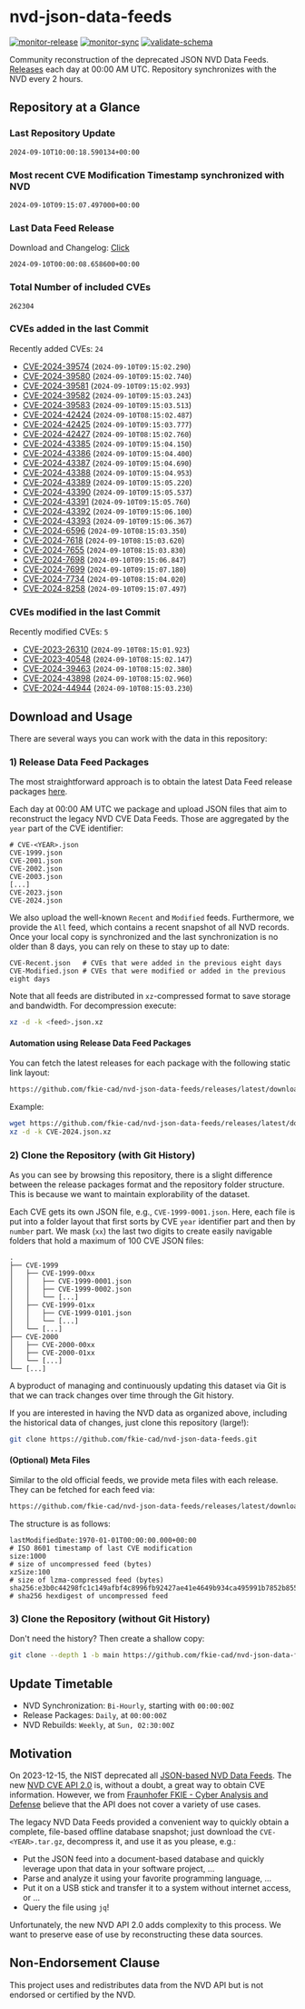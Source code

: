 # nvd-json-data-feeds

[![monitor-release](https://github.com/fkie-cad/nvd-json-data-feeds/actions/workflows/monitor_release.yml/badge.svg)](https://github.com/fkie-cad/nvd-json-data-feeds/actions/workflows/monitor_release.yml)
[![monitor-sync](https://github.com/fkie-cad/nvd-json-data-feeds/actions/workflows/monitor_sync.yml/badge.svg)](https://github.com/fkie-cad/nvd-json-data-feeds/actions/workflows/monitor_sync.yml)
[![validate-schema](https://github.com/fkie-cad/nvd-json-data-feeds/actions/workflows/validate_schema.yml/badge.svg)](https://github.com/fkie-cad/nvd-json-data-feeds/actions/workflows/validate_schema.yml)

Community reconstruction of the deprecated JSON NVD Data Feeds.
[Releases](https://github.com/fkie-cad/nvd-json-data-feeds/releases/latest) each day at 00:00 AM UTC.
Repository synchronizes with the NVD every 2 hours.

## Repository at a Glance

### Last Repository Update

```plain
2024-09-10T10:00:18.590134+00:00
```

### Most recent CVE Modification Timestamp synchronized with NVD

```plain
2024-09-10T09:15:07.497000+00:00
```

### Last Data Feed Release

Download and Changelog: [Click](https://github.com/fkie-cad/nvd-json-data-feeds/releases/latest)

```plain
2024-09-10T00:00:08.658600+00:00
```

### Total Number of included CVEs

```plain
262304
```

### CVEs added in the last Commit

Recently added CVEs: `24`

- [CVE-2024-39574](CVE-2024/CVE-2024-395xx/CVE-2024-39574.json) (`2024-09-10T09:15:02.290`)
- [CVE-2024-39580](CVE-2024/CVE-2024-395xx/CVE-2024-39580.json) (`2024-09-10T09:15:02.740`)
- [CVE-2024-39581](CVE-2024/CVE-2024-395xx/CVE-2024-39581.json) (`2024-09-10T09:15:02.993`)
- [CVE-2024-39582](CVE-2024/CVE-2024-395xx/CVE-2024-39582.json) (`2024-09-10T09:15:03.243`)
- [CVE-2024-39583](CVE-2024/CVE-2024-395xx/CVE-2024-39583.json) (`2024-09-10T09:15:03.513`)
- [CVE-2024-42424](CVE-2024/CVE-2024-424xx/CVE-2024-42424.json) (`2024-09-10T08:15:02.487`)
- [CVE-2024-42425](CVE-2024/CVE-2024-424xx/CVE-2024-42425.json) (`2024-09-10T09:15:03.777`)
- [CVE-2024-42427](CVE-2024/CVE-2024-424xx/CVE-2024-42427.json) (`2024-09-10T08:15:02.760`)
- [CVE-2024-43385](CVE-2024/CVE-2024-433xx/CVE-2024-43385.json) (`2024-09-10T09:15:04.150`)
- [CVE-2024-43386](CVE-2024/CVE-2024-433xx/CVE-2024-43386.json) (`2024-09-10T09:15:04.400`)
- [CVE-2024-43387](CVE-2024/CVE-2024-433xx/CVE-2024-43387.json) (`2024-09-10T09:15:04.690`)
- [CVE-2024-43388](CVE-2024/CVE-2024-433xx/CVE-2024-43388.json) (`2024-09-10T09:15:04.953`)
- [CVE-2024-43389](CVE-2024/CVE-2024-433xx/CVE-2024-43389.json) (`2024-09-10T09:15:05.220`)
- [CVE-2024-43390](CVE-2024/CVE-2024-433xx/CVE-2024-43390.json) (`2024-09-10T09:15:05.537`)
- [CVE-2024-43391](CVE-2024/CVE-2024-433xx/CVE-2024-43391.json) (`2024-09-10T09:15:05.760`)
- [CVE-2024-43392](CVE-2024/CVE-2024-433xx/CVE-2024-43392.json) (`2024-09-10T09:15:06.100`)
- [CVE-2024-43393](CVE-2024/CVE-2024-433xx/CVE-2024-43393.json) (`2024-09-10T09:15:06.367`)
- [CVE-2024-6596](CVE-2024/CVE-2024-65xx/CVE-2024-6596.json) (`2024-09-10T08:15:03.350`)
- [CVE-2024-7618](CVE-2024/CVE-2024-76xx/CVE-2024-7618.json) (`2024-09-10T08:15:03.620`)
- [CVE-2024-7655](CVE-2024/CVE-2024-76xx/CVE-2024-7655.json) (`2024-09-10T08:15:03.830`)
- [CVE-2024-7698](CVE-2024/CVE-2024-76xx/CVE-2024-7698.json) (`2024-09-10T09:15:06.847`)
- [CVE-2024-7699](CVE-2024/CVE-2024-76xx/CVE-2024-7699.json) (`2024-09-10T09:15:07.180`)
- [CVE-2024-7734](CVE-2024/CVE-2024-77xx/CVE-2024-7734.json) (`2024-09-10T08:15:04.020`)
- [CVE-2024-8258](CVE-2024/CVE-2024-82xx/CVE-2024-8258.json) (`2024-09-10T09:15:07.497`)


### CVEs modified in the last Commit

Recently modified CVEs: `5`

- [CVE-2023-26310](CVE-2023/CVE-2023-263xx/CVE-2023-26310.json) (`2024-09-10T08:15:01.923`)
- [CVE-2023-40548](CVE-2023/CVE-2023-405xx/CVE-2023-40548.json) (`2024-09-10T08:15:02.147`)
- [CVE-2024-39463](CVE-2024/CVE-2024-394xx/CVE-2024-39463.json) (`2024-09-10T08:15:02.380`)
- [CVE-2024-43898](CVE-2024/CVE-2024-438xx/CVE-2024-43898.json) (`2024-09-10T08:15:02.960`)
- [CVE-2024-44944](CVE-2024/CVE-2024-449xx/CVE-2024-44944.json) (`2024-09-10T08:15:03.230`)


## Download and Usage

There are several ways you can work with the data in this repository:

### 1) Release Data Feed Packages

The most straightforward approach is to obtain the latest Data Feed release packages [here](https://github.com/fkie-cad/nvd-json-data-feeds/releases/latest).

Each day at 00:00 AM UTC we package and upload JSON files that aim to reconstruct the legacy NVD CVE Data Feeds.
Those are aggregated by the `year` part of the CVE identifier:

```
# CVE-<YEAR>.json
CVE-1999.json
CVE-2001.json
CVE-2002.json
CVE-2003.json
[...]
CVE-2023.json
CVE-2024.json
```

We also upload the well-known `Recent` and `Modified` feeds.
Furthermore, we provide the `All` feed, which contains a recent snapshot of all NVD records.
Once your local copy is synchronized and the last synchronization is no older than 8 days, you can rely on these to stay up to date:

```plain
CVE-Recent.json   # CVEs that were added in the previous eight days
CVE-Modified.json # CVEs that were modified or added in the previous eight days
```

Note that all feeds are distributed in `xz`-compressed format to save storage and bandwidth.
For decompression execute:

```sh
xz -d -k <feed>.json.xz
```

#### Automation using Release Data Feed Packages

You can fetch the latest releases for each package with the following static link layout:

```sh
https://github.com/fkie-cad/nvd-json-data-feeds/releases/latest/download/CVE-<YEAR>.json.xz
```

Example:

```sh
wget https://github.com/fkie-cad/nvd-json-data-feeds/releases/latest/download/CVE-2024.json.xz
xz -d -k CVE-2024.json.xz
```

### 2) Clone the Repository (with Git History)

As you can see by browsing this repository, there is a slight difference between the release packages format and the repository folder structure.
This is because we want to maintain explorability of the dataset.

Each CVE gets its own JSON file, e.g., `CVE-1999-0001.json`.
Here, each file is put into a folder layout that first sorts by CVE `year` identifier part and then by `number` part.
We mask (`xx`) the last two digits to create easily navigable folders that hold a maximum of 100 CVE JSON files:

```plain
.
├── CVE-1999
│   ├── CVE-1999-00xx
│   │   ├── CVE-1999-0001.json
│   │   ├── CVE-1999-0002.json
│   │   └── [...]
│   ├── CVE-1999-01xx
│   │   ├── CVE-1999-0101.json
│   │   └── [...]
│   └── [...]
├── CVE-2000
│   ├── CVE-2000-00xx
│   ├── CVE-2000-01xx
│   └── [...]
└── [...]
```

A byproduct of managing and continuously updating this dataset via Git is that we can track changes over time through the Git history.

If you are interested in having the NVD data as organized above, including the historical data of changes, just clone this repository (large!):

```sh
git clone https://github.com/fkie-cad/nvd-json-data-feeds.git
```

#### (Optional) Meta Files

Similar to the old official feeds, we provide meta files with each release. They can be fetched for each feed via:

```sh
https://github.com/fkie-cad/nvd-json-data-feeds/releases/latest/download/CVE-<YEAR>.meta
```

The structure is as follows:

```plain
lastModifiedDate:1970-01-01T00:00:00.000+00:00                          # ISO 8601 timestamp of last CVE modification
size:1000                                                               # size of uncompressed feed (bytes)
xzSize:100                                                              # size of lzma-compressed feed (bytes)
sha256:e3b0c44298fc1c149afbf4c8996fb92427ae41e4649b934ca495991b7852b855 # sha256 hexdigest of uncompressed feed
```

### 3) Clone the Repository (without Git History)

Don't need the history? Then create a shallow copy:

```sh
git clone --depth 1 -b main https://github.com/fkie-cad/nvd-json-data-feeds.git
```


## Update Timetable

* NVD Synchronization: `Bi-Hourly`, starting with `00:00:00Z`
* Release Packages: `Daily`, at `00:00:00Z`
* NVD Rebuilds: `Weekly`, at `Sun, 02:30:00Z`


## Motivation

On 2023-12-15, the NIST deprecated all [JSON-based NVD Data Feeds](https://nvd.nist.gov/vuln/data-feeds#divRetirementBanner-1).
The new [NVD CVE API 2.0](https://nvd.nist.gov/developers/vulnerabilities) is, without a doubt, a great way to obtain CVE information.
However, we from [Fraunhofer FKIE - Cyber Analysis and Defense](https://www.fkie.fraunhofer.de/en/departments/cad.html) believe that the API does not cover a variety of use cases.

The legacy NVD Data Feeds provided a convenient way to quickly obtain a complete, file-based offline database snapshot; just download the `CVE-<YEAR>.tar.gz`, decompress it, and use it as you please, e.g.:

- Put the JSON feed into a document-based database and quickly leverage upon that data in your software project, ...
- Parse and analyze it using your favorite programming language, ...
- Put it on a USB stick and transfer it to a system without internet access, or ...
- Query the file using `jq`!

Unfortunately, the new NVD API 2.0 adds complexity to this process.
We want to preserve ease of use by reconstructing these data sources.

## Non-Endorsement Clause

This project uses and redistributes data from the NVD API but is not endorsed or certified by the NVD.